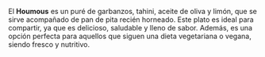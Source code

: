 El **Houmous** es un puré de garbanzos, tahini, aceite de oliva y limón, que se sirve acompañado de pan de pita recién horneado. Este plato es ideal para compartir, ya que es delicioso, saludable y lleno de sabor. Además, es una opción perfecta para aquellos que siguen una dieta vegetariana o vegana, siendo fresco y nutritivo.